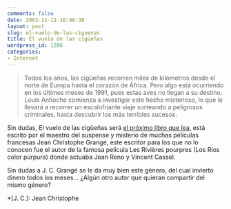 ```yaml
---
comments: false
date: 2003-11-11 16:46:38
layout: post
slug: el-vuelo-de-las-ciguenas
title: El vuelo de las cigüeñas
wordpress_id: 1286
categories:
- Internet
---
```


> Todos los años, las cigüeñas recorren miles de kilómetros desde el norte de Europa hasta el corazón de África. Pero algo está ocurriendo en los últimos meses de 1991, pues estas aves no llegan a su destino. Louis Antioche comienza a investigar este hecho misterioso, lo que le llevará a recorrer un escalofriante viaje sorteando a peligrosos criminales, hasta descubrir los más terribles sucesos.





Sin dudas, El vuelo de las cigüeñas será [el próximo libro que lea](http://www.fnac.es/dsp/?servlet=extended.HomeExtendedServlet&Code1=499833311&Code2=242&prodID=399291), está escrito por el maestro del suspense y misterio de muchas películas francesas  Jean Christophe Grangé, este escritor para los que no lo conocen fue el autor de la famosa película Les Rivières pourpres (Los Ríos color púrpura) donde actuaba Jean Reno y Vincent Cassel.





Sin dudas a J. C. Grangé se le da muy bien este género, del cual invierto dinero todos los meses… ¿Algún otro autor que quieran compartir del mismo género?




 
  *[J. C.]: Jean Christophe
